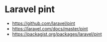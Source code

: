 # Laravel pint

- https://github.com/laravel/pint
- https://laravel.com/docs/master/pint
- https://packagist.org/packages/laravel/pint

